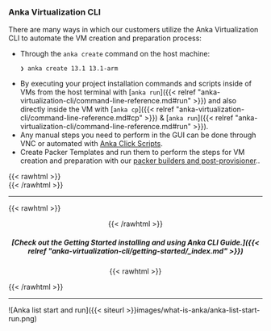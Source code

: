 

### Anka Virtualization CLI

There are many ways in which our customers utilize the Anka Virtualization CLI to automate the VM creation and preparation process:

- Through the `anka create` command on the host machine:
    ```
    ❯ anka create 13.1 13.1-arm
    ```
- By executing your project installation commands and scripts inside of VMs from the host terminal with [`anka run`]({{< relref "anka-virtualization-cli/command-line-reference.md#run" >}}) and also directly inside the VM with [`anka cp`]({{< relref "anka-virtualization-cli/command-line-reference.md#cp" >}}) & [`anka run`]({{< relref "anka-virtualization-cli/command-line-reference.md#run" >}}).
- Any manual steps you need to perform in the GUI can be done through VNC or automated with [Anka Click Scripts](https://github.com/veertuinc/anka-click-scripts).
- Create Packer Templates and run them to perform the steps for VM creation and preparation with our [packer builders and post-provisioner](https://github.com/veertuinc/packer-builder-veertu-anka)..

{{< rawhtml >}}<br />{{< /rawhtml >}}

---

{{< rawhtml >}}<center>{{< /rawhtml >}}

##### [Check out the Getting Started installing and using Anka CLI Guide.]({{< relref "anka-virtualization-cli/getting-started/_index.md" >}})


{{< rawhtml >}}</center>{{< /rawhtml >}}

---

![Anka list start and run]({{< siteurl >}}images/what-is-anka/anka-list-start-run.png)
